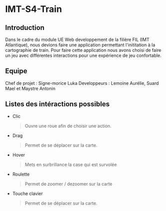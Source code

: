 # IMT-S4-Train

## Introduction
Dans le cadre du module UE Web developpement de la filière FIL (IMT Atlantique), nous devions faire une application permettant l'inititation à la cartographie de train. Pour faire cette application nous avons choisi de faire un jeu avec différentes interactions pour une expérience de jeu confortable.

## Equipe

Chef de projet : Signe-morice Luka
Developpeurs : Lemoine Aurélie, Suard Mael et Maystre Antonin

## Listes des intéractions possibles
- Clic
    > Ouvre une roue afin de choisir une action.
- Drag
    > Permet de se déplacer sur la carte.
- Hover
    > Mets en surbrillance la case qui est survolée
- Roulette
    > Permet de zoomer / dezoomer sur la carte
- Touche clavier
    > Permet de se déplacer sur la carte.
